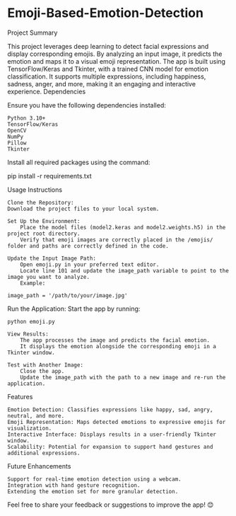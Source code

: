 # Emoji-Based-Emotion-Detection

Project Summary

This project leverages deep learning to detect facial expressions and display corresponding emojis. By analyzing an input image, it predicts the emotion and maps it to a visual emoji representation. The app is built using TensorFlow/Keras and Tkinter, with a trained CNN model for emotion classification. It supports multiple expressions, including happiness, sadness, anger, and more, making it an engaging and interactive experience.
Dependencies

Ensure you have the following dependencies installed:

    Python 3.10+
    TensorFlow/Keras
    OpenCV
    NumPy
    Pillow
    Tkinter

Install all required packages using the command:

pip install -r requirements.txt

Usage Instructions

    Clone the Repository:
    Download the project files to your local system.

    Set Up the Environment:
        Place the model files (model2.keras and model2.weights.h5) in the project root directory.
        Verify that emoji images are correctly placed in the /emojis/ folder and paths are correctly defined in the code.

    Update the Input Image Path:
        Open emoji.py in your preferred text editor.
        Locate line 101 and update the image_path variable to point to the image you want to analyze.
        Example:

    image_path = '/path/to/your/image.jpg'

Run the Application:
Start the app by running:

    python emoji.py

    View Results:
        The app processes the image and predicts the facial emotion.
        It displays the emotion alongside the corresponding emoji in a Tkinter window.

    Test with Another Image:
        Close the app.
        Update the image_path with the path to a new image and re-run the application.

Features

    Emotion Detection: Classifies expressions like happy, sad, angry, neutral, and more.
    Emoji Representation: Maps detected emotions to expressive emojis for visualization.
    Interactive Interface: Displays results in a user-friendly Tkinter window.
    Scalability: Potential for expansion to support hand gestures and additional expressions.

Future Enhancements

    Support for real-time emotion detection using a webcam.
    Integration with hand gesture recognition.
    Extending the emotion set for more granular detection.

Feel free to share your feedback or suggestions to improve the app! 😊
